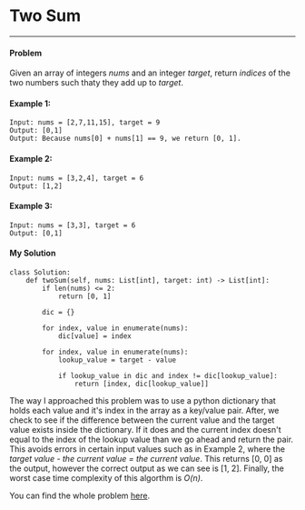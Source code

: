 # Two Sum
---

#### Problem

Given an array of integers *nums* and an integer *target*, return *indices* of the two numbers such thaty they add up to *target*.

#### Example 1:

    Input: nums = [2,7,11,15], target = 9
    Output: [0,1]
    Output: Because nums[0] + nums[1] == 9, we return [0, 1].

#### Example 2:

    Input: nums = [3,2,4], target = 6
    Output: [1,2]

#### Example 3:

    Input: nums = [3,3], target = 6
    Output: [0,1]

#### My Solution

    class Solution:
        def twoSum(self, nums: List[int], target: int) -> List[int]:
            if len(nums) <= 2:
                return [0, 1]

            dic = {}

            for index, value in enumerate(nums):
                dic[value] = index

            for index, value in enumerate(nums):
                lookup_value = target - value

                if lookup_value in dic and index != dic[lookup_value]:
                    return [index, dic[lookup_value]]

The way I approached this problem was to use a python dictionary that holds each value and it's index in the array as a key/value pair. After, we check to see if the difference between the current value and the target value exists inside the dictionary. If it does and the current index doesn't equal to the index of the lookup value than we go ahead and return the pair. This avoids errors in certain input values such as in Example 2, where the *target value - the current value = the current value*. This returns [0, 0] as the output, however the correct output as we can see is [1, 2]. Finally, the worst case time complexity of this algorthm is *O(n)*. 

You can find the whole problem [here](https://leetcode.com/problems/two-sum/).